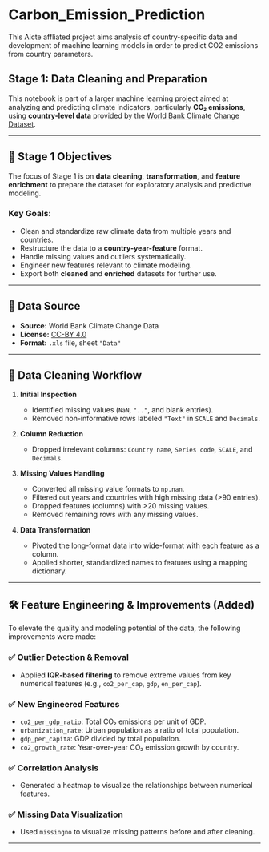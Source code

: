 # Carbon_Emission_Prediction
This Aicte affliated project aims analysis of country-specific data and development of machine learning models in order to predict CO2 emissions from country parameters.
## Stage 1: Data Cleaning and Preparation

This notebook is part of a larger machine learning project aimed at analyzing and predicting climate indicators, particularly **CO₂ emissions**, using **country-level data** provided by the [World Bank Climate Change Dataset](https://datacatalog.worldbank.org/dataset/climate-change-data).

---

## 📌 Stage 1 Objectives

The focus of Stage 1 is on **data cleaning**, **transformation**, and **feature enrichment** to prepare the dataset for exploratory analysis and predictive modeling.

### Key Goals:

- Clean and standardize raw climate data from multiple years and countries.
- Restructure the data to a **country-year-feature** format.
- Handle missing values and outliers systematically.
- Engineer new features relevant to climate modeling.
- Export both **cleaned** and **enriched** datasets for further use.

---

## 📁 Data Source

- **Source:** World Bank Climate Change Data
- **License:** [CC-BY 4.0](https://datacatalog.worldbank.org/public-licenses#cc-by)
- **Format:** `.xls` file, sheet `"Data"`

---

## 🧼 Data Cleaning Workflow

1. **Initial Inspection**
   - Identified missing values (`NaN`, `".."`, and blank entries).
   - Removed non-informative rows labeled `"Text"` in `SCALE` and `Decimals`.

2. **Column Reduction**
   - Dropped irrelevant columns: `Country name`, `Series code`, `SCALE`, and `Decimals`.

3. **Missing Values Handling**
   - Converted all missing value formats to `np.nan`.
   - Filtered out years and countries with high missing data (>90 entries).
   - Dropped features (columns) with >20 missing values.
   - Removed remaining rows with any missing values.

4. **Data Transformation**
   - Pivoted the long-format data into wide-format with each feature as a column.
   - Applied shorter, standardized names to features using a mapping dictionary.

---

## 🛠️ Feature Engineering & Improvements (Added)

To elevate the quality and modeling potential of the data, the following improvements were made:

### ✅ Outlier Detection & Removal
- Applied **IQR-based filtering** to remove extreme values from key numerical features (e.g., `co2_per_cap`, `gdp`, `en_per_cap`).

### ✅ New Engineered Features
- `co2_per_gdp_ratio`: Total CO₂ emissions per unit of GDP.
- `urbanization_rate`: Urban population as a ratio of total population.
- `gdp_per_capita`: GDP divided by total population.
- `co2_growth_rate`: Year-over-year CO₂ emission growth by country.

### ✅ Correlation Analysis
- Generated a heatmap to visualize the relationships between numerical features.

### ✅ Missing Data Visualization
- Used `missingno` to visualize missing patterns before and after cleaning.

---

